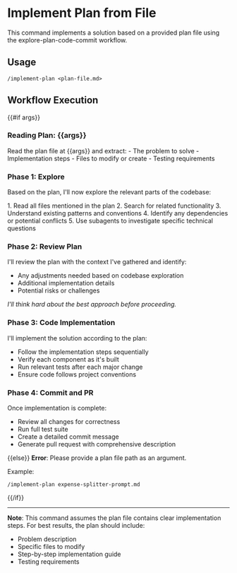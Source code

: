 # Implement Plan from File

This command implements a solution based on a provided plan file using the explore-plan-code-commit workflow.

## Usage
```
/implement-plan <plan-file.md>
```

## Workflow Execution

{{#if args}}
### Reading Plan: {{args}}

<Task description="Read and analyze plan">
Read the plan file at {{args}} and extract:
- The problem to solve
- Implementation steps
- Files to modify or create
- Testing requirements
</Task>

### Phase 1: Explore
Based on the plan, I'll now explore the relevant parts of the codebase:

<Task description="Explore codebase for plan context">
1. Read all files mentioned in the plan
2. Search for related functionality
3. Understand existing patterns and conventions
4. Identify any dependencies or potential conflicts
5. Use subagents to investigate specific technical questions
</Task>

### Phase 2: Review Plan
I'll review the plan with the context I've gathered and identify:
- Any adjustments needed based on codebase exploration
- Additional implementation details
- Potential risks or challenges

*I'll think hard about the best approach before proceeding.*

### Phase 3: Code Implementation
I'll implement the solution according to the plan:
- Follow the implementation steps sequentially
- Verify each component as it's built
- Run relevant tests after each major change
- Ensure code follows project conventions

### Phase 4: Commit and PR
Once implementation is complete:
- Review all changes for correctness
- Run full test suite
- Create a detailed commit message
- Generate pull request with comprehensive description

{{else}}
**Error**: Please provide a plan file path as an argument.

Example:
```
/implement-plan expense-splitter-prompt.md
```
{{/if}}

---

**Note**: This command assumes the plan file contains clear implementation steps. For best results, the plan should include:
- Problem description
- Specific files to modify
- Step-by-step implementation guide
- Testing requirements
